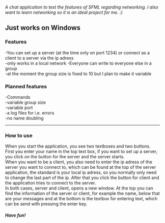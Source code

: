 *A chat application to test the features of SFML regarding networking.
I also want to learn networking so it is an ideal project for me. :)*

## **Just works on Windows**

### **Features**
-You can set up a server (at the time only on port 1234) or connect as a client to a server via the ip adress  
	-only works in a local network
-Everyone can write to everyone else in a group  
	-at the moment the group size is fixed to 10 but I plan to make it variable
	
### **Planned features**  
-Commands  
-variable group size  
-variable port  
-a log files for i.e. errors  
-no name doubling  

--------------------------------------

### **How to use**
When you start the application, you see two textboxes and two buttons.
First you enter your name in the top text box, if you want to set up a server, you click on the button for the server
and the server starts.  
When you want to be a client, you also need to enter the ip adress of the server you want to connect to, which can be found at the top of the server application, the standard is your local ip adress, so you normally only need to change the last part of the ip.
After that you click the button for client and the application tries to connect to the server.  
In both cases, server and client, opens a new window. At the top you can find the information of the server or client, for example the name, below that are your messages and at the bottom is the textbox for entering text, which can be send with pressing the enter key.

###### **Have fun!**
